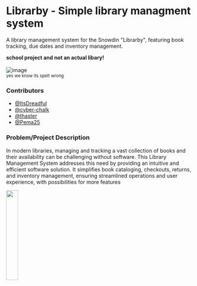 # Librarby - Simple library managment system
A library management system for the Snowdin "Librarby", featuring book tracking, due dates and inventory management.

<strong> school project and not an actual libary! </strong> </br> </br>
![image](https://github.com/user-attachments/assets/72eadc90-399b-4306-8950-8f5c7396f9f5) </br>
<sub>yes we know its spelt wrong</sub>
### Contributors
- [@ItsDreadful](https://github.com/ItsDreadful)
- [@cyber-chalk](https://www.github.com/cyber-chalk)
- [@thaster](https://github.com/thaster)
- [@Pema25](https://github.com/Pema25)

### Problem/Project Description
In modern libraries, managing and tracking a vast collection of books and their availability can be challenging without software. This Library Management System addresses this need by providing an intuitive and efficient software solution. It simplifies book cataloging, checkouts, returns, and inventory management, ensuring streamlined operations and user experience, with possibilities for more features


<img src="https://github.com/user-attachments/assets/caf880b4-0f26-4206-a4e3-f31ac367999d" width="25%"></img>
